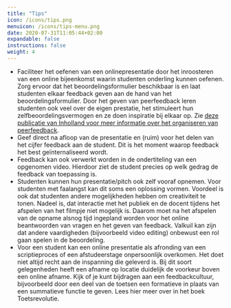 ```yaml
---
title: "Tips"
icon: /icons/tips.png
menuicon: /icons/tips-menu.png
date: 2020-07-31T11:05:44+02:00
expandable: false
instructions: false
weight: 4
---
```


*	Faciliteer het oefenen van een onlinepresentatie door het inroosteren van een online bijeenkomst waarin studenten onderling kunnen oefenen. Zorg ervoor dat het beoordelingsformulier beschikbaar is en laat studenten elkaar feedback geven aan de hand van het beoordelingsformulier. Door het geven van peerfeedback leren studenten ook veel over de eigen prestatie, het stimuleert hun zelfbeoordelingsvermogen en ze doen inspiratie bij elkaar op. Zie [deze publicatie van Inholland voor meer informatie over het organiseren van peerfeedback](https://www.inholland.nl/media/18717/inh_factsheet-peerreview_a4-nl-digitaal.pdf).
*	Geef direct na afloop van de presentatie en (ruim) voor het delen van het cijfer feedback aan de student. Dit is het moment waarop feedback het best geïnternaliseerd wordt. 
*	Feedback kan ook verwerkt worden in de ondertiteling van een opgenomen video. Hierdoor ziet de student precies op welk gedrag de feedback van toepassing is.
*	Studenten kunnen hun presentatie/pitch ook zelf vooraf opnemen. Voor studenten met faalangst kan dit soms een oplossing vormen. Voordeel is ook dat studenten andere mogelijkheden hebben om creativiteit te tonen. Nadeel is, dat interactie met het publiek en de docent tijdens het afspelen van het filmpje niet mogelijk is. Daarom moet na het afspelen van de opname alsnog tijd ingepland worden voor het online beantwoorden van vragen en het geven van feedback. Valkuil kan zijn dat andere vaardigheden (bijvoorbeeld video editing) onbewust een rol gaan spelen in de beoordeling. 
*	Voor een student kan een online presentatie als afronding van een scriptieproces of een afstudeerstage onpersoonlijk overkomen. Het doet niet altijd recht aan de inspanning die geleverd is. Bij dit soort gelegenheden heeft een afname op locatie duidelijk de voorkeur boven een online afname. 
Kijk of je kunt bijdragen aan een feedbackcultuur, bijvoorbeeld door een deel van de toetsen een formatieve in plaats van een summatieve functie te geven. Lees hier meer over in het boek Toetsrevolutie. 
